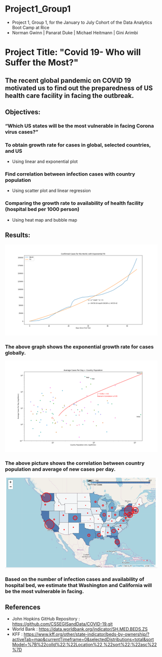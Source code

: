 # Project1_Group1
* Project 1, Group 1, for the January to July Cohort of the Data Analytics Boot Camp at Rice
* Norman Gwinn | Panarat Duke | Michael Heitmann | Gini Arimbi


# Project Title: "Covid 19- Who will Suffer the Most?"

## The recent global pandemic on COVID 19 motivated us to find out the preparedness of US health care facility in facing the outbreak.   

## Objectives:
### “Which US states will be the most vulnerable in facing Corona virus cases?”
### To obtain growth rate for cases in global, selected countries, and US 
 * Using linear and exponential plot
### Find correlation between infection cases with country population
 * Using scatter plot and linear regression 
### Comparing the growth rate to availability of health facility (hospital bed per 1000 person) 
 * Using heat map and bubble map


## Results:

![](ConfirmedCasesForWorldWithFit.PNG)

### The above graph shows the exponential growth rate for cases globally. 

![](output/Linear_AvgCase_CountryPopulation.PNG)

### The above picture shows the correlation between country population and average of new cases per day. 

![](MapCasesState.PNG)

### Based on the number of infection cases and availability of hospital bed, we estimate that Washington and California will be the most vulnerable in facing. 


## References
* John Hopkins GitHub Repository : https://github.com/CSSEGISandData/COVID-19.git
* World Bank : https://data.worldbank.org/indicator/SH.MED.BEDS.ZS
* KFF : https://www.kff.org/other/state-indicator/beds-by-ownership/?activeTab=map&currentTimeframe=0&selectedDistributions=total&sortModel=%7B%22colId%22:%22Location%22,%22sort%22:%22asc%22%7D


